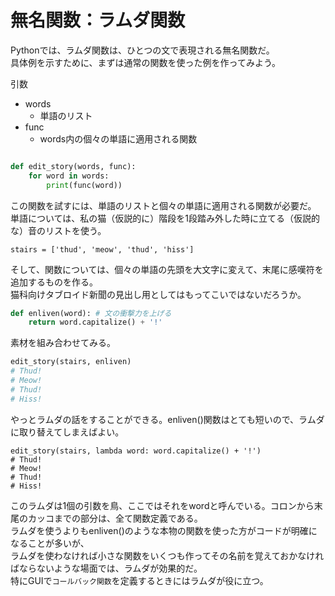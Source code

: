 # 無名関数：ラムダ関数
Pythonでは、ラムダ関数は、ひとつの文で表現される無名関数だ。  
具体例を示すために、まずは通常の関数を使った例を作ってみよう。  

引数  
- words  
    - 単語のリスト  
- func
    - words内の個々の単語に適用される関数

```Python

def edit_story(words, func):
    for word in words:
        print(func(word))
```
この関数を試すには、単語のリストと個々の単語に適用される関数が必要だ。  
単語については、私の猫（仮説的に）階段を1段踏み外した時に立てる（仮説的な）音のリストを使う。  

```
stairs = ['thud', 'meow', 'thud', 'hiss']
```
そして、関数については、個々の単語の先頭を大文字に変えて、末尾に感嘆符を追加するものを作る。  
猫科向けタブロイド新聞の見出し用としてはもってこいではないだろうか。  

```Python
def enliven(word): # 文の衝撃力を上げる
    return word.capitalize() + '!'
```

素材を組み合わせてみる。  
```Python
edit_story(stairs, enliven)
# Thud!
# Meow!
# Thud!
# Hiss!
```

やっとラムダの話をすることができる。enliven()関数はとても短いので、ラムダに取り替えてしまえばよい。  
```
edit_story(stairs, lambda word: word.capitalize() + '!')
# Thud!
# Meow!
# Thud!
# Hiss!
```

このラムダは1個の引数を鳥、ここではそれをwordと呼んでいる。コロンから末尾のカッコまでの部分は、全て関数定義である。  
ラムダを使うよりもenliven()のような本物の関数を使った方がコードが明確になることが多いが、  
ラムダを使わなければ小さな関数をいくつも作ってその名前を覚えておかなければならないような場面では、ラムダが効果的だ。  
特にGUIで`コールバック関数`を定義するときにはラムダが役に立つ。
